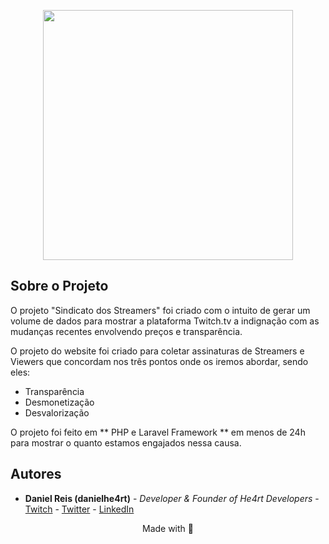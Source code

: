 <p align="center"><a href="https://laravel.com" target="_blank"><img src="https://i.imgur.com/KNieNDQ.png" width="400"></a></p>

## Sobre o Projeto

O projeto "Sindicato dos Streamers" foi criado com o intuito de gerar um volume de dados para mostrar
a plataforma Twitch.tv a indignação com as mudanças recentes envolvendo preços e transparência.

O projeto do website foi criado para coletar assinaturas de Streamers e Viewers que concordam nos 
três pontos onde os iremos abordar, sendo eles:

- Transparência
- Desmonetização
- Desvalorização

O projeto foi feito em ** PHP e Laravel Framework ** em menos de 24h para mostrar o quanto estamos engajados nessa causa. 

## Autores

- **Daniel Reis (danielhe4rt)** - _Developer & Founder of He4rt Developers_ - [Twitch](https://twitch.com/danielhe4rt) - [Twitter](https://twitter.com/danielhe4rt) - [LinkedIn](https://linkedin.com/in/danielheart)


<p align="center">Made with 💜</p>

